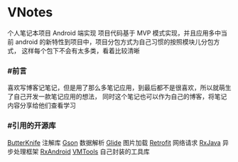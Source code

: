 VNotes
======

个人笔记本项目 Android 端实现
项目代码基于 MVP 模式实现，并且应用多中当前 android 的新特性到项目中，项目分包方式为自己习惯的按照模块儿分包方式，
这样每个包下不会有太多类，看着比较清晰

### #前言
喜欢写博客记笔记，但是用了那么多笔记应用，到最后都不是很喜欢，所以就萌生了自己开发一款笔记应用的想法，
同时这个笔记也可以作为自己的博客，将笔记内容分享给他们查看学习



### #引用的开源库
[ButterKnife](https://github.com/JakeWharton/butterknife) 注解库
[Gson](https://github.com/google/gson) 数据解析
[Glide](https://github.com/bumptech/glide) 图片加载
[Retrofit](http://square.github.io/retrofit) 网络请求
[RxJava](https://github.com/ReactiveX/RxJava) 异步处理框架
[RxAndroid](https://github.com/ReactiveX/RxAndroid)
[VMTools](https://github.com/lzan13/VMLibraryManager/vmtools) 自己封装的工具库
